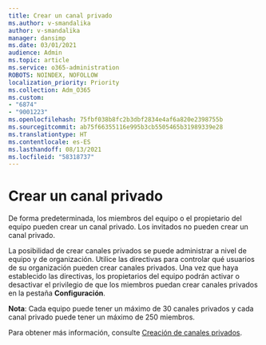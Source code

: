 ```yaml
---
title: Crear un canal privado
ms.author: v-smandalika
author: v-smandalika
manager: dansimp
ms.date: 03/01/2021
audience: Admin
ms.topic: article
ms.service: o365-administration
ROBOTS: NOINDEX, NOFOLLOW
localization_priority: Priority
ms.collection: Adm_O365
ms.custom:
- "6874"
- "9001223"
ms.openlocfilehash: 75fbf038b8fc2b3dbf2834e4af6a820e2398755b
ms.sourcegitcommit: ab75f66355116e995b3cb5505465b31989339e28
ms.translationtype: HT
ms.contentlocale: es-ES
ms.lasthandoff: 08/13/2021
ms.locfileid: "58318737"
---
```

# <a name="create-a-private-channel"></a>Crear un canal privado

De forma predeterminada, los miembros del equipo o el propietario del equipo pueden crear un canal privado. Los invitados no pueden crear un canal privado. 

La posibilidad de crear canales privados se puede administrar a nivel de equipo y de organización. Utilice las directivas para controlar qué usuarios de su organización pueden crear canales privados. Una vez que haya establecido las directivas, los propietarios del equipo podrán activar o desactivar el privilegio de que los miembros puedan crear canales privados en la pestaña **Configuración**.

**Nota**: Cada equipo puede tener un máximo de 30 canales privados y cada canal privado puede tener un máximo de 250 miembros.

Para obtener más información, consulte [Creación de canales privados](https://docs.microsoft.com/MicrosoftTeams/private-channels#private-channel-creation).


